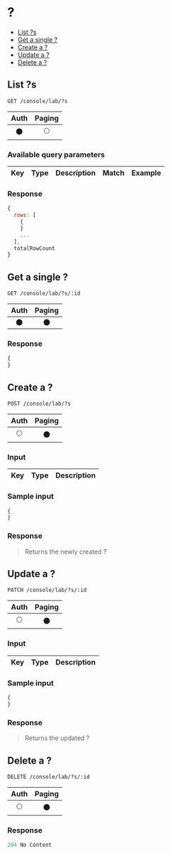 # ?

- [List ?s](#list-?s)
- [Get a single ?](#get-a-single-?)
- [Create a ?](#create-a-?)
- [Update a ?](#update-a-?)
- [Delete a ?](#delete-a-?)

## List ?s
```
GET /console/lab/?s
```

| Auth | Paging |
| :---: | :---: |
| 🌑 | 🌕 |

### Available query parameters

| Key | Type | Description | Match | Example |
| --- | --- | --- | --- | --- |

### Response
```javascript
{
  rows: [
    {
    }
    ...
  ],
  totalRowCount
}
```

## Get a single ?
```
GET /console/lab/?s/:id
```

| Auth | Paging |
| :---: | :---: |
| 🌑 | 🌑 |

### Response
```javascript
{
}
```

## Create a ?
```
POST /console/lab/?s
```

| Auth | Paging |
| :---: | :---: |
| 🌕 | 🌑 |

### Input

| Key | Type | Description |
| --- | --- | --- |

### Sample input
```json
{
}
```

### Response
> Returns the newly created ?

## Update a ?
```
PATCH /console/lab/?s/:id
```

| Auth | Paging |
| :---: | :---: |
| 🌕 | 🌑 |

### Input

| Key | Type | Description |
| --- | --- | --- |

### Sample input
```json
{
}
```

### Response
> Returns the updated ?

## Delete a ?
```
DELETE /console/lab/?s/:id
```

| Auth | Paging |
| :---: | :---: |
| 🌕 | 🌑 |

### Response
```javascript
204 No Content
```
